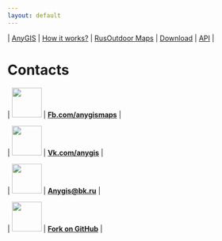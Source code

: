 ```yaml
---
layout: default
---
```


| [AnyGIS][01] | [How it works?][02] | [RusOutdoor Maps][03] | [Download][04] | [API][05] |


[01]: http://anygis.ru/index_en
[02]: http://anygis.ru/Web/Html/Description_en
[03]: http://anygis.ru/Web/Html/RusOutdoor_en
[04]: http://anygis.ru/Web/Html/DownloadPage_en
[05]: http://anygis.ru/Web/Html/Api_en



# Contacts

| <img src="http://anygis.ru/Web/Img/icon_fb.png" width="60"/> | **[Fb.com/anygismaps][10]** |

| <img src="http://anygis.ru/Web/Img/icon_vk.png" width="60"/> | **[Vk.com/anygis][11]** |

| <img src="http://anygis.ru/Web/Img/icon_email.png" width="60"/> | **[Anygis@bk.ru][12]** |

| <img src="http://anygis.ru/Web/Img/icon_git.png" width="60"/> | **[Fork on GitHub][13]** |







[10]: https://www.facebook.com/anygismaps
[11]: https://vk.com/anygis
[12]: mailto:anygis@bk.ru
[13]: https://github.com/nnngrach/AnyGIS_server
[14]: https://github.com/nnngrach/AnyGIS_server



